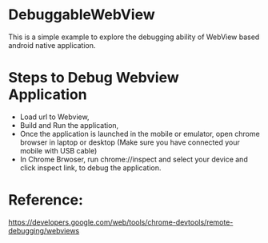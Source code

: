 # DebuggableWebView
This is a simple example to explore the debugging ability of WebView based android native application.

# Steps to Debug Webview Application
- Load url to Webview,
- Build and Run the application,
- Once the application is launched in the mobile or emulator, open chrome browser in laptop or desktop
  (Make sure you have connected your mobile with USB cable)
- In Chrome Brwoser, run chrome://inspect and select your device and click inspect link, to debug the application.

# Reference:
https://developers.google.com/web/tools/chrome-devtools/remote-debugging/webviews

